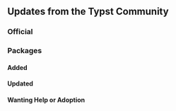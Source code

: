 

## Updates from the Typst Community

### Official

### Packages

#### Added


#### Updated

#### Wanting Help or Adoption


